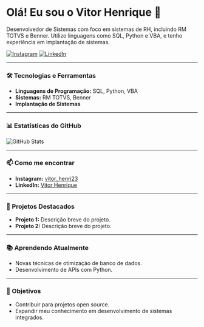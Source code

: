 # Olá! Eu sou o Vitor Henrique 👋

Desenvolvedor de Sistemas com foco em sistemas de RH, incluindo RM TOTVS e Benner. Utilizo linguagens como SQL, Python e VBA, e tenho experiência em implantação de sistemas.

[![Instagram](https://img.shields.io/badge/Instagram-E4405F?style=for-the-badge&logo=instagram&logoColor=white)](https://www.instagram.com/vitor_henri23?igsh=Nng5Nmh4YzZ0d215&utm_source=qr)
[![LinkedIn](https://img.shields.io/badge/LinkedIn-0077B5?style=for-the-badge&logo=linkedin&logoColor=white)](https://www.linkedin.com/in/vitor-henrique-3a5b3b109?utm_source=share&utm_campaign=share_via&utm_content=profile&utm_medium=ios_app)

---

### 🛠️ Tecnologias e Ferramentas

- **Linguagens de Programação:** SQL, Python, VBA
- **Sistemas:** RM TOTVS, Benner
- **Implantação de Sistemas**

---

### 📊 Estatísticas do GitHub

![GitHub Stats](https://github-readme-stats.vercel.app/api?username=seuusername&show_icons=true&theme=radical)

---

### 📫 Como me encontrar

- **Instagram:** [vitor_henri23](https://www.instagram.com/vitor_henri23?igsh=Nng5Nmh4YzZ0d215&utm_source=qr)
- **LinkedIn:** [Vitor Henrique](https://www.linkedin.com/in/vitor-henrique-3a5b3b109?utm_source=share&utm_campaign=share_via&utm_content=profile&utm_medium=ios_app)

---

### 💼 Projetos Destacados

- **Projeto 1:** Descrição breve do projeto.
- **Projeto 2:** Descrição breve do projeto.

---

### 📚 Aprendendo Atualmente

- Novas técnicas de otimização de banco de dados.
- Desenvolvimento de APIs com Python.

---

### 🎯 Objetivos

- Contribuir para projetos open source.
- Expandir meu conhecimento em desenvolvimento de sistemas integrados.

